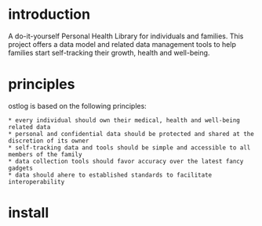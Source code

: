 # introduction
A do-it-yourself Personal Health Library for individuals and families. This project offers a data model and related data management tools to help families start self-tracking their growth, health and well-being. 

# principles
ostlog is based on the following principles:

	* every individual should own their medical, health and well-being related data
	* personal and confidential data should be protected and shared at the discretion of its owner 
	* self-tracking data and tools should be simple and accessible to all members of the family 
	* data collection tools should favor accuracy over the latest fancy gadgets 
	* data should ahere to established standards to facilitate interoperability 

# install
